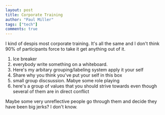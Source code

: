 ```yaml
---
layout: post
title: Corporate Training
author: "Paul Miller"
tags: ["tech"]
comments: true
---
```

I kind of despis most corporate training. It's all the same and I don't think 90% of participants force to take it get anything out of it.


1. Ice breaker
1. everybody write something on a whiteboard.
1. Here's my arbitary grouping/labeling system apply it your self 
1. Share why you think you've put your self in this box
1. small group discsussion. Mabye some role playing
1. here's a group of values that you should strive towards even though several of them are in direct conflict

Maybe some very unreflective people go through them and decide they have been big jerks? I don't know.

